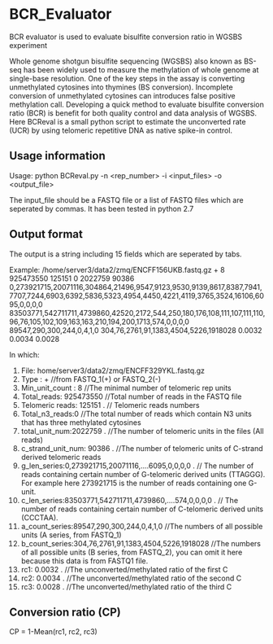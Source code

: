 # BCR_Evaluator
BCR evaluator is used to evaluate bisulfite conversion ratio in WGSBS experiment

Whole genome shotgun bisulfite sequencing (WGSBS) also known as BS-seq has been widely used to measure the methylation of whole genome at single-base resolution. One of the key steps in the assay is converting unmethylated cytosines into thymines (BS conversion). Incomplete conversion of unmethylated cytosines can introduces false positive methylation call. Developing a quick method to evaluate bisulfite conversion ratio (BCR) is benefit for both quality control and data analysis of WGSBS. Here BCReval is a small python script to estimate the unconverted rate (UCR) by using telomeric repetitive DNA as native spike-in control.

## Usage information
Usage: python BCReval.py -n <rep_number> -i <input_files> -o <output_file>

The input_file should be a FASTQ file or a list of FASTQ files which are seperated by commas. 
It has been tested in python 2.7

## Output format
The output is a string including 15 fields which are seperated by tabs.

Example:
/home/server3/data2/zmq/ENCFF156UKB.fastq.gz	+	8	925473550	125151	0	2022759	90386	0,273921715,20071116,304864,21496,9547,9123,9530,9139,8617,8387,7941,7707,7244,6903,6392,5836,5323,4954,4450,4221,4119,3765,3524,16106,6095,0,0,0,0	83503771,542711711,4739860,42520,2172,544,250,180,176,108,111,107,111,110,96,76,105,102,109,163,163,210,194,200,1713,574,0,0,0,0	89547,290,300,244,0,4,1,0	304,76,2761,91,1383,4504,5226,1918028	0.0032	0.0034	0.0028

In which:
1. File: home/server3/data2/zmq/ENCFF329YKL.fastq.gz
2. Type : +             //from FASTQ_1(+) or FASTQ_2(-)
3. Min_unit_count : 8   //The minimal number of telomeric rep units
4. Total_reads: 925473550  //Total number of reads in the FASTQ file
5. Telomeric reads: 125151 . // Telomeric reads numbers
6. Total_n3_reads:0     //The total number of reads which contain N3 units that has three methylated cytosines 
7. total_unit_num:2022759 . //The number of telomeric units in the files (All reads)
8. c_strand_unit_num: 90386 . //The number of telomeric units of C-strand derived telomeric reads
9. g_len_series:0,273921715,20071116,....6095,0,0,0,0 . // The number of reads containing certain number of G-telomeric derived units (TTAGGG). For example here 273921715 is the number of reads containing one G-unit.
10. c_len_series:83503771,542711711,4739860,....574,0,0,0,0 . // The number of reads containing certain number of C-telomeric derived units (CCCTAA).
11. a_count_series:89547,290,300,244,0,4,1,0  //The numbers of all possible units (A series, from FASTQ_1)
12. b_count_series:304,76,2761,91,1383,4504,5226,1918028  //The numbers of all possible units (B series, from FASTQ_2), you can omit it here because this data is from FASTQ1 file.
13. rc1: 0.0032 . //The unconverted/methylated ratio of the first C
14. rc2: 0.0034 . //The unconverted/methylated ratio of the second C
15. rc3: 0.0028 . //The unconverted/methylated ratio of the third C

## Conversion ratio (CP)
CP = 1-Mean(rc1, rc2, rc3)
